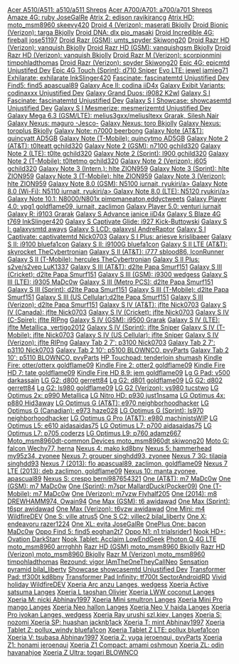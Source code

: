 <div>
<a href="http://forum.xda-developers.com/showthread.php?t=2699971">Acer A510/A511:            a510/a511      Shreps</a>
<a href="http://forum.xda-developers.com/showthread.php?t=2510004">Acer A700/A701:            a700/a701      Shreps</a>
<a href="http://forum.xda-developers.com/showthread.php?t=2669292">Amaze 4G:                  ruby           JoseGalRe</a>
<a href="http://forum.xda-developers.com/showthread.php?t=2256194">Atrix 2:                   edison          ravikirancg</a>
<a href="http://forum.xda-developers.com/showthread.php?t=2266322">Atrix HD:                  moto_msm8960        skeevy420</a>
<!--  <a href="http://www.modaco.com/topic/364229-devromunofficial43pac-man-rom-v43build-1-10-09-13/">Blade3:         atlaas40      robt77a</a> -->
<a href="http://forum.xda-developers.com/showthread.php?t=2306451">Droid 4 (Verizon):         maserati       Bkjolly</a>
<a href="http://forum.xda-developers.com/showthread.php?t=2306446">Droid Bionic (Verizon):    targa          Bkjolly</a>
<a href="http://forum.xda-developers.com/showthread.php?t=2270188">Droid DNA:                 dlx            pio_masaki</a>
<a href="http://forum.xda-developers.com/showthread.php?t=2280684">Droid Incredible 4G:       fireball       jose51197</a>
<a href="http://forum.xda-developers.com/showthread.php?t=2301493">Droid Razr (GSM):          umts_spyder    Skiwong20</a>
<a href="http://forum.xda-developers.com/showthread.php?t=2306365">Droid Razr HD (Verizon):   vanquish       Bkjolly</a>
<a href="http://forum.xda-developers.com/showthread.php?t=2306365">Droid Razr HD (GSM):       vanquishgsm    Bkjolly</a>
<a href="http://forum.xda-developers.com/showthread.php?t=2306365">Droid Razr HD (Verizon):   vanquish       Bkjolly</a>
<a href="http://forum.xda-developers.com/showthread.php?t=2306377">Droid Razr M (Verizon):    scorpionmini   timpohladthomas</a>
<a href="http://forum.xda-developers.com/showthread.php?t=2301493">Droid Razr (Verizon):      spyder         Skiwong20</a>
<a href="http://forum.xda-developers.com/showthread.php?t=2176569">Epic 4G:                   epicmtd        Unjustifed Dev</a>
<a href="http://forum.xda-developers.com/showthread.php?t=2050948">Epic 4G Touch (Sprint):    d710           Sniper</a>
<a href="http://forum.xda-developers.com/showthread.php?t=2141573">Evo LTE:                   jewel          jamieg71</a>
<a href="http://forum.xda-developers.com/showthread.php?t=2445143">Exhilarate:                exhilarate     InkSlinger420</a>
<a href="http://forum.xda-developers.com/showthread.php?t=2197171">Fascinate:                 fascinatemtd   Unjustified Dev</a>
<a href="http://forum.xda-developers.com/showthread.php?t=2268850">Find5:                     find5          apascual89</a>
<a href="http://forum.xda-developers.com/showthread.php?t=2671203">Galaxy Ace II:             codina         iiD4x</a>
<a href="http://forum.xda-developers.com/showthread.php?p=46692620">Galaxy Exibit Variants:   codinaxxx      Unjustified Dev</a>
<a href="http://forum.xda-developers.com/showthread.php?t=2676762">Galaxy Grand Duos:         i9082          K2wl</a>
<a href="http://forum.xda-developers.com/showthread.php?t=2197171">Galaxy S I Fascinate:      fascinatemtd Unjustified Dev</a>
<a href="http://forum.xda-developers.com/showthread.php?t=2197171">Galaxy S I Showcase:       showcasemtd    Unjustified Dev</a>
<a href="http://forum.xda-developers.com/showthread.php?t=2197171">Galaxy S I Mesmerize:      mesmerizemtd   Unjustified Dev</a>
<a href="http://forum.xda-developers.com/showthread.php?t=2669982">Galaxy Mega 6.3 (GSM/LTE): melius3gxx/meliusltexx   Grarak, Silesh.Nair</a>
<a href="http://forum.xda-developers.com/galaxy-nexus/development/rom-pac-4-3-t2409090">Galaxy Nexus:      maguro        -Jesco-</a>
<a href="http://forum.xda-developers.com/showthread.php?t=2306416">Galaxy Nexus:              toro           Bkjolly</a>
<a href="http://forum.xda-developers.com/showthread.php?t=2306439">Galaxy Nexus:              toroplus       Bkjolly</a>
<a href="http://forum.xda-developers.com/showthread.php?t=2248298">Galaxy Note:               n7000          beerbong</a>
<a href="http://forum.xda-developers.com/showthread.php?t=2417967">Galaxy Note (AT&T):        quincyatt      AD5GB</a>
<a href="http://forum.xda-developers.com/showthread.php?t=2430367">Galaxy Note (T-Mobile):    quincytmo      AD5GB</a>
<a href="http://forum.xda-developers.com/showthread.php?t=2667763">Galaxy Note 2 (AT&T):      t0lteatt        gchild320</a>
<a href="http://forum.xda-developers.com/showthread.php?t=2667751">Galaxy Note 2 (GSM):       n7100          gchild320</a>
<a href="http://forum.xda-developers.com/showthread.php?t=2449424">Galaxy Note 2 (LTE):       t0lte          gchild320</a>
<a href="http://forum.xda-developers.com/showthread.php?t=2667760">Galaxy Note 2 (Sprint):    l900           gchild320</a>
<a href="http://forum.xda-developers.com/showthread.php?t=2426051">Galaxy Note 2 (T-Mobile):  t0ltetmo       gchild320</a>
<a href="http://forum.xda-developers.com/showthread.php?t=2311152">Galaxy Note 2 (Verizon):   i605           gchild320</a>
<a href="http://forum.xda-developers.com/showpost.php?p=54533756">Galaxy Note 3 (Intern.):   hlte           ZION959</a>
<a href="http://forum.xda-developers.com/showpost.php?p=54533796">Galaxy Note 3 (Sprint):    hlte           ZION959</a>
<a href="http://forum.xda-developers.com/showpost.php?p=54533379">Galaxy Note 3 (T-Mobile):  hlte           ZION959</a>
<a href="http://forum.xda-developers.com/showpost.php?p=54533951">Galaxy Note 3 (Verizon):   hlte           ZION959</a>
<a href="http://forum.xda-developers.com/showthread.php?t=2456222">Galaxy Note 8.0 (GSM):     N5100          iurnait, ryukiri/a>
<a href="http://forum.xda-developers.com/showthread.php?t=2456222">Galaxy Note 8.0 (Wi-Fi):   N5110          iurnait, ryukiri/a>
<a href="http://forum.xda-developers.com/showthread.php?t=2456222">Galaxy Note 8.0 (LTE):     N5120          ryukiri/a>
<a href="http://forum.xda-developers.com/showthread.php?p=45625962">Galaxy Note 10.1:         N8000/N801x     pimpmaneaton,eddyctweets</a>
<a href="http://forum.xda-developers.com/showthread.php?t=2387504">Galaxy Player 4.0:         ypg1            goldflame09, iurnait, zaclimon</a>
<a href="http://forum.xda-developers.com/showthread.php?t=2387504">Galaxy Player 5.0:         venturi        iurnait</a>
<a href="http://forum.xda-developers.com/showthread.php?t=1982756">Galaxy R:                  i9103          Grarak</a>
<a href="http://forum.xda-developers.com/showthread.php?t=2667709">Galaxy S Advance           janice         iiD4x</a>
<a href="http://forum.xda-developers.com/showthread.php?t=2471231">Galaxy S Blaze 4G          t769            InkSlinger420</a>
<a href="http://forum.xda-developers.com/showthread.php?t=2245811">Galaxy S Captivate Glide:  i927           Kick-Buttowski</a>
<a href="http://forum.xda-developers.com/showthread.php?t=2170768">Galaxy S I:                galaxysmtd     aways</a>
<a href="http://forum.xda-developers.com/showthread.php?t=2435945">Galaxy S LCD:              galaxysl        AndreRaptor</a>
<a href="http://forum.xda-developers.com/showthread.php?t=2173726">Galaxy S I Captivate:      captivatemtd   Nick0703</a>
<a href="http://forum.xda-developers.com/showthread.php?t=2447478">Galaxy S I Plus:           ariesve         krislibaeer</a>
<a href="http://forum.xda-developers.com/showthread.php?t=2203444">Galaxy S II:               i9100         bluefa1con</a>
<a href="http://forum.xda-developers.com/showthread.php?t=1957348">Galaxy S II:               i9100G        bluefa1con</a>
<a href="http://forum.xda-developers.com/showthread.php?t=2669087">Galaxy S II LTE (AT&T):    skyrocket     TheCybertronian</a>
<a href="http://forum.xda-developers.com/showthread.php?t=2140110">Galaxy S II (AT&T):        i777           sblood86, IconRunner</a>
<a href="http://forum.xda-developers.com/showthread.php?t=2669118">Galaxy S II (T-Mobile):    hercules        TheCybertronian</a>
<a href="http://forum.xda-developers.com/showthread.php?t=2790368">Galaxy S II Plus:          s2ve/s2vep    LuK1337</a>
<a href="http://forum.xda-developers.com/showthread.php?t=2015607">Galaxy S III (AT&T):       d2lte          Papa Smurf151</a>
<a href="http://forum.xda-developers.com/showthread.php?t=2351025">Galaxy S III (Cricket):    d2lte          Papa Smurf151</a>
<a href="http://forum.xda-developers.com/showthread.php?t=2400382">Galaxy S III (GSM):        i9300          wedgess</a>
<a href="http://forum.xda-developers.com/galaxy-s3/development-i9305/rom-pac-4-4-t2669707">Galaxy S III (LTE):        i9305          MaDc0w</a>
<a href="http://forum.xda-developers.com/showthread.php?t=2351024">Galaxy S III (Metro PCS):  d2lte          Papa Smurf151</a>
<a href="http://forum.xda-developers.com/showthread.php?t=2032843">Galaxy S III (Sprint):     d2lte          Papa Smurf151</a>
<a href="http://forum.xda-developers.com/showthread.php?t=2015525">Galaxy S III (T-Mobile):   d2lte          Papa Smurf151</a>
<a href="http://forum.xda-developers.com/showthread.php?t=2351025">Galaxy S III (US Cellular):d2lte          Papa Smurf151</a>
<a href="http://forum.xda-developers.com/showthread.php?t=2028443">Galaxy S III (Verizon):    d2lte          Papa Smurf151</a>
<a href="http://forum.xda-developers.com/showthread.php?t=2312024">Galaxy S IV (AT&T):        jflte          Nick0703</a>
<a href="http://forum.xda-developers.com/showthread.php?t=2312024">Galaxy S IV (Canada):      jflte          Nick0703</a>
<a href="http://forum.xda-developers.com/showthread.php?t=2312024">Galaxy S IV (Cricket):     jflte          Nick0703</a>
<a href="http://forum.xda-developers.com/showthread.php?t=2412589">Galaxy S IV (C-Spire):     jflte          RIPng</a>
<a href="http://forum.xda-developers.com/showthread.php?t=2396173">Galaxy S IV (GSM):         i9500          Grarak</a>
<a href="http://forum.xda-developers.com/showthread.php?t=2400387">Galaxy S IV (LTE):         jflte         MetaIIica, vertigo2012</a>
<a href="http://forum.xda-developers.com/showthread.php?t=2312063">Galaxy S IV (Sprint):      jflte          Sniper</a>
<a href="http://forum.xda-developers.com/showthread.php?t=2668312">Galaxy S IV (T-Mobile):    jflte          Nick0703</a>
<a href="http://forum.xda-developers.com/showthread.php?t=2312063">Galaxy S IV (US Cellular): jflte          Sniper</a>
<a href="http://forum.xda-developers.com/showthread.php?t=2312069">Galaxy S IV (Verizon):     jflte          RIPng</a>
<a href="http://forum.xda-developers.com/showthread.php?t=2202854">Galaxy Tab 2 7':           p3100          Nick0703</a>
<a href="http://forum.xda-developers.com/showthread.php?t=2202854">Galaxy Tab 2 7':           p3110          Nick0703</a>
<a href="http://forum.xda-developers.com/showthread.php?t=2202885">Galaxy Tab 2 10':          p5100          BLOWNCO, pvyParts</a>
<a href="http://forum.xda-developers.com/showthread.php?t=2202885">Galaxy Tab 2 10':          p5110          BLOWNCO, pvyParts</a>
<a href="http://forum.xda-developers.com/showthread.php?t=2779954">HP Touchpad:               tenderloin     shumash</a>
<a href="http://forum.xda-developers.com/showthread.php?t=2407455">Kindle Fire:               otter/otterx           goldflame09</a>
<a href="http://forum.xda-developers.com/showthread.php?t=2347951">Kindle Fire 2:             otter2           goldflame09</a>
<a href="http://forum.xda-developers.com/showthread.php?t=2355103">Kindle Fire HD 7:          tate            goldflame09</a>
<a href="http://forum.xda-developers.com/showthread.php?t=2356333">Kindle Fire HD 8.9:        jem             goldflame09</a>
<a href="http://forum.xda-developers.com/showthread.php?t=2668112">Lg G Pad:                  v500            darkassain</a>
<a href="http://forum.xda-developers.com/showthread.php?t=2500030">LG G2:                     d800            gerrett84</a>
<a href="http://forum.xda-developers.com/showthread.php?t=2669063">Lg G2:                     d801            goldflame09</a>
<a href="http://forum.xda-developers.com/showthread.php?t=2500030">LG G2:                     d802           gerrett84</a>
<a href="http://forum.xda-developers.com/showthread.php?t=2669074">Lg G2:                     ls980          goldflame09</a>
<a href="http://forum.xda-developers.com/showthread.php?t=2542006">LG G2 (Verizon):           vs980         tucstwo</a>
<a href="http://forum.xda-developers.com/showthread.php?p=38249397">LG Optimus 2x:             p990          MetaIIica</a>
<a href="http://forum.xda-developers.com/showthread.php?t=2174883">LG Nitro HD:               p930          just1nsama</a>
<a href="Not yet made (Gimme time)">LG Optimus 4x:             p880          Hid3away</a>
<a href="http://forum.xda-developers.com/showthread.php?t=2503693">LG Optimus G (AT&T):       e970          neighborhoodhacker</a>
<a href="http://forum.xda-developers.com/showthread.php?t=2671622">LG Optimus G (Canadian):   e973          haze028</a>
<a href="http://forum.xda-developers.com/showthread.php?t=2501074">LG Optimus G (Sprint):     ls970          neighborhoodhacker</a>
<a href="http://forum.xda-developers.com/showthread.php?t=2852984">LG Optimus G Pro (AT&T):   e980         machinistsWIP</a>
<a href="http://forum.xda-developers.com/showthread.php?t=2790982">LG Optimus L5:             e610         aidasaidas75</a>
<a href="http://forum.xda-developers.com/showthread.php?t=2769502">LG Optimus L7:             p700         aidasaidas75</a>
<a href="http://forum.xda-developers.com/showthread.php?t=2704650">LG Optimus L7:             p705         coderzs</a>
<a href="http://forum.xda-developers.com/showthread.php?p=2195177">LG Optimus L9:             p760          adamz667</a>
<a href="http://forum.xda-developers.com/showthread.php?t=2504830">Moto_msm8960dt-common Devices      moto_msm8960dt  skiwong20</a>
<a href="http://forum.xda-developers.com/showthread.php?t=2667834">Moto G:                    falcon        Wechy77, herna</a>
<a href="http://forum.xda-developers.com/nexus-4/orig-development/rom-pac-version-t2668912">Nexus 4:                   mako          kd8bny</a>
<a href="http://forum.xda-developers.com/showthread.php?t=2670238">Nexus 5:                   hammerhead    my95z34, zyonee</a>
<a href="http://forum.xda-developers.com/showthread.php?t=2203239">Nexus 7:                   grouper       singhdd93, zyonee</a>
<a href="http://forum.xda-developers.com/showthread.php?t=2203239">Nexus 7 3G:                tilapia       singhdd93</a>
<a href="http://forum.xda-developers.com/showthread.php?t=2408829">Nexus 7 (2013):            flo           apascual89, zaclimon, goldflame09</a>
<a href="http://forum.xda-developers.com/showthread.php?t=2408829">Nexus 7 LTE (2013):        deb           zaclimon, goldflame09</a>
<a href="http://forum.xda-developers.com/showthread.php?t=2674493">Nexus 10:                  manta         zyonee, apascual89</a>
<!--  <a href="http://rootzwiki.com/topic/102545-romofficial43pac-man-rom/">Nexus Q:                   steelhead     manelscout4life</a> -->
<a href="http://forum.xda-developers.com/showthread.php?t=2190031">Nexus S:                   crespo         berni987654321</a>
<a href="http://forum.xda-developers.com/showthread.php?t=2348590">One (AT&T):                m7            MaDc0w</a>
<a href="http://forum.xda-developers.com/showthread.php?t=2348415">One (GSM):                 m7            MaDc0w</a>
<a href="http://forum.xda-developers.com/showthread.php?t=2408340">One (Sprint):              m7spr         MallardDuck(Pocker09)</a>
<a href="http://forum.xda-developers.com/showthread.php?t=2375475">One (T-Mobile):            m7            MaDc0w</a>
<a href="http://forum.xda-developers.com/showthread.php?t=2455127">One (Verizon):             m7vzw        Flyhalf205</a>
<a href="http://forum.xda-developers.com/showthread.php?t=2746553">One (2014):                m8            DREWHAMM974, Owain94</a>
<a href="http://forum.xda-developers.com/showthread.php?t=2790916">One Max (GSM):             t6            awidawad</a>
<a href="http://forum.xda-developers.com/showthread.php?t=2790916">One Max (Sprint):          t6spr         awidawad</a>
<a href="http://forum.xda-developers.com/showthread.php?t=2790916">One Max (Verizon):         t6vzw         awidawad</a>
<a href="http://forum.xda-developers.com/showthread.php?t=2741847">One Mini:                  m4         WildfireDEV</a>
<a href="http://forum.xda-developers.com/showthread.php?t=2164406">One S:                     ville         atrus5</a>
<a href="http://forum.xda-developers.com/showthread.php?t=2271635">One S C2:                  villec2     bilal_liberty</a>
<a href="http://forum.xda-developers.com/showthread.php?t=2292547">One X:                     endeavoru     razer1224</a>
<a href="http://forum.xda-developers.com/showthread.php?t=2520954">One XL:                    evita         JoseGalRe</a>
<a href="http://forum.xda-developers.com/showthread.php?t=2811990">OnePlus One:               bacon            MaDc0w</a>
<a href="http://forum.xda-developers.com/showthread.php?t=2678702">Oppo Find 5:                    find5         eoghan2t7</a>
<a href="http://forum.xda-developers.com/showthread.php?p=51015692">Oppo N1:                    n1         trialsrider1</a>
<a href="Will update later">Nook HD+:                   Ovation         DarkStarr</a>
<a href="http://forum.xda-developers.com/showthread.php?p=52542956">Nook Tablet:                   Acclaim         LowEndGeek</a>
<a href="http://forum.xda-developers.com/showthread.php?t=2415997">Photon Q 4G LTE            moto_msm8960   arrrghhh</a>
<a href="http://forum.xda-developers.com/showthread.php?t=2306365">Razr HD (GSM)              moto_msm8960  Bkjolly</a>
<a href="http://forum.xda-developers.com/showthread.php?t=2306365">Razr HD (Verizon)          moto_msm8960  Bkjolly</a>
<a href="http://forum.xda-developers.com/showthread.php?t=2306377">Razr M (Verizon)           moto_msm8960   timpohladthomas</a>
<a href="http://forum.xda-developers.com/showthread.php?t=2425473">Rezound:                   vigor          IAmTheOneTheyCallNeo</a>
<a href="http://forum.xda-developers.com/showthread.php?t=2670076">Sensation                  pyramid        bilal_liberty</a>
<a href="http://forum.xda-developers.com/showthread.php?t=2197171">Showcase                   showcasemtd    Unjustified Dev</a>
<a href="http://forum.xda-developers.com/showthread.php?t=2501869">Transformer Pad:           tf300t        kd8bny</a>
<a href="http://forum.xda-developers.com/showthread.php?t=2501869">Transformer Pad Infinity:  tf700t         SectorAndroidRD</a>
<!--  <a href="http://forum.xda-developers.com/showthread.php?t=2333171">Transformer Prime:         tf201        jeroenqui</a> -->
<a href="http://forum.xda-developers.com/showthread.php?t=2677301">Vivid                      holiday        WildfireDEV</a>
<a href="http://forum.xda-developers.com/showthread.php?t=2298280">Xperia Arc                 anzu          Langes, wedgess</a>
<a href="http://forum.xda-developers.com/showthread.php?p=50939230">Xperia Active              satsuma       Langes</a>
<a href="http://forum.xda-developers.com/showthread.php?p=52600121">Xperia L                   taoshan       Olivier</a>
<a href="http://forum.xda-developers.com/showthread.php?p=50939230">Xperia LWW                 coconut       Langes</a>
<a href="http://forum.xda-developers.com/showthread.php?t=2678107">Xperia M:                   nicki           Abhinav1997</a>
<a href="http://forum.xda-developers.com/showthread.php?p=50939230">Xperia Mini                smultron      Langes</a>
<a href="http://forum.xda-developers.com/showthread.php?p=50939230">Xperia Mini Pro            mango         Langes</a>
<a href="http://forum.xda-developers.com/showthread.php?t=2173958">Xperia Neo                 hallon        Langes</a>
<a href="http://forum.xda-developers.com/showthread.php?t=2672164">Xperia Neo V               haida         Langes</a>
<a href="http://forum.xda-developers.com/showthread.php?t=2298280">Xperia Pro                 iyokan        Langes, wedgess</a>
<a href="http://forum.xda-developers.com/showthread.php?t=1803076">Xperia Ray                 urushi         szl.kiev, Langes</a>
<a href="http://forum.xda-developers.com/showthread.php?t=2685822">Xperia S:                   nozomi        </a>
<a href="http://forum.xda-developers.com/showthread.php?t=2505385">Xperia SP:                 huashan        jacknb1ack</a>
<a href="http://forum.xda-developers.com/showthread.php?t=2677929">Xperia T:                  mint           Abhinav1997</a>
<a href="http://forum.xda-developers.com/showthread.php?t=2334047">Xperia Tablet Z:           pollux_windy   bluefa1con</a>
<a href="http://forum.xda-developers.com/showthread.php?t=2334047">Xperia Tablet Z LTE:       pollux         bluefa1con</a>
<a href="http://forum.xda-developers.com/showthread.php?t=2678111">Xperia V:                  tsubasa           Abhinav1997</a>
<a href="http://forum.xda-developers.com/showthread.php?t=2208249">Xperia Z:                  yuga           jeroenqui, pvyParts</a>
<a href="http://forum.xda-developers.com/showthread.php?t=2478003">Xperia Z1:                 honami         jeroenqui</a>
<a href="http://forum.xda-developers.com/showthread.php?t=2764017">Xperia Z1 Compact:                 amami         oshmoun</a>
<a href="http://forum.xda-developers.com/showthread.php?t=2406640">Xperia ZL:                 odin           havanahjoe</a>
<a href="http://forum.xda-developers.com/showthread.php?t=2508281">Xperia Z Ultra:            togari        BLOWNCO</a>
</div>
